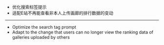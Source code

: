 - 优化搜索标签提示
- 适配E站不再能查看非本人上传画廊的排行数据的变动

--------------------

- Optimize the search tag prompt
- Adapt to the change that users can no longer view the ranking data of galleries uploaded by others